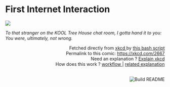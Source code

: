 # <b>First Internet Interaction</b>

[![](https://imgs.xkcd.com/comics/first_internet_interaction.png)](https://xkcd.com/2667)

<i>To that stranger on the KOOL Tree House chat room, I gotta hand it to you: You were, ultimately, not wrong.</i>

<div align="right">
  Fetched directly from
  <a href="https://xkcd.com">
    xkcd
  </a>
  by
  <a href="https://github.com/Vanille-N/Vanille-N/blob/master/fetch">
    this bash script
  </a>
</div>
<div align="right">
  Permalink to this comic:
  <a href="https://xkcd.com/2667">
    https://xkcd.com/2667
  </a>
</div>
<div align="right">
  Need an explanation ?
  <a href="https://www.explainxkcd.com/wiki/index.php/2667">
    Explain xkcd
  </a>
</div>
<div align="right">
  How does this work ?
  <a href="https://github.com/Vanille-N/Vanille-N/blob/master/.github/workflows/build.yml">
    workflow
  </a>
  |
  <a href="https://simonwillison.net/2020/Jul/10/self-updating-profile-readme/">
    related explanation
  </a>
</div><br>

<a href="https://github.com/Vanille-N/Vanille-N/actions"><img src="https://github.com/Vanille-N/Vanille-N/workflows/Build%20README/badge.svg" align="right" alt="Build README"></a>
